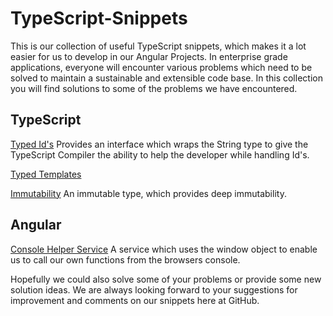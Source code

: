 # TypeScript-Snippets

This is our collection of useful TypeScript snippets, which makes it a lot easier for us to develop in our Angular Projects.
In enterprise grade applications, everyone will encounter various problems which need to be solved to maintain a sustainable and extensible code base. In this collection you will find solutions to some of the problems we have encountered.

## TypeScript
[Typed Id's](./TypedIds)
Provides an interface which wraps the String type to give the TypeScript Compiler the ability to help the developer while handling Id's.

[Typed Templates](./TypedTemplates)

[Immutability](./Immutability)
An immutable type, which provides deep immutability.

## Angular
[Console Helper Service](./angular/ConsoleHelperService)
A service which uses the window object to enable us to call our own functions from the browsers console.


Hopefully we could also solve some of your problems or provide some new solution ideas.
We are always looking forward to your suggestions for improvement and comments on our snippets here at GitHub.
